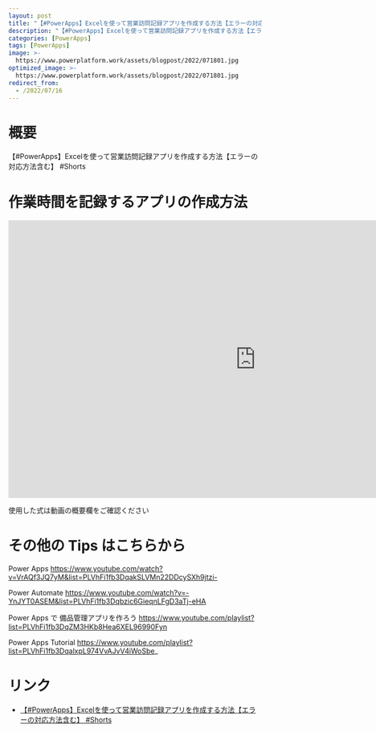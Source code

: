 ```yaml
---
layout: post
title: "【#PowerApps】Excelを使って営業訪問記録アプリを作成する方法【エラーの対応方法含む】 #Shorts"
description: "【#PowerApps】Excelを使って営業訪問記録アプリを作成する方法【エラーの対応方法含む】 #Shortsを動画で分かりやすく解説"
categories: [PowerApps]
tags: [PowerApps]
image: >-
  https://www.powerplatform.work/assets/blogpost/2022/071801.jpg
optimized_image: >-
  https://www.powerplatform.work/assets/blogpost/2022/071801.jpg
redirect_from:
  - /2022/07/16
---
```



#  概要

【#PowerApps】Excelを使って営業訪問記録アプリを作成する方法【エラーの対応方法含む】 #Shorts


# 作業時間を記録するアプリの作成方法

<iframe width="983" height="553" src="https://www.youtube.com/embed/G2_-bBlraBA" title="YouTube video player" frameborder="0" allow="accelerometer; autoplay; clipboard-write; encrypted-media; gyroscope; picture-in-picture" allowfullscreen></iframe>


使用した式は動画の概要欄をご確認ください


# その他の Tips はこちらから

Power Apps
https://www.youtube.com/watch?v=VrAQf3JQ7yM&list=PLVhFi1fb3DqakSLVMn22DDcySXh9jtzi- 

Power Automate
https://www.youtube.com/watch?v=-YnJYT0ASEM&list=PLVhFi1fb3Dqbzic6GieqnLFgD3aTj-eHA

Power Apps で 備品管理アプリを作ろう
https://www.youtube.com/playlist?list=PLVhFi1fb3DqZM3HKb8Hea6XEL96990Fyn

Power Apps Tutorial
https://www.youtube.com/playlist?list=PLVhFi1fb3DqalxpL974VvAJvV4iWoSbe_

# リンク


- [【#PowerApps】Excelを使って営業訪問記録アプリを作成する方法【エラーの対応方法含む】 #Shorts](https://www.youtube.com/watch?v=G2_-bBlraBA)

